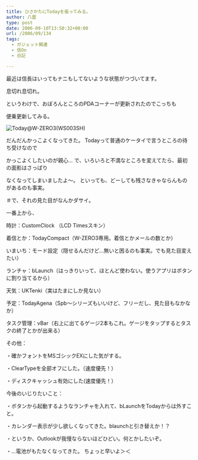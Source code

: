 ```yaml
---
title: ひさかたにTodayを張ってみる。
author: 八雲
type: post
date: 2006-09-10T13:50:32+00:00
url: /2006/09/134
tags:
  - ガジェット関連
  - 信On
  - 日記

---
```

最近は信長はいってもナニもしてないような状態がつづいてます。
  
息切れ息切れ。

というわけで、おぼろんところのPDAコーナーが更新されたのでこっちも
  
便乗更新してみる。
  
![Today@W-ZERO3(WS003SH)][1]

だんだんかっこよくなってきた。 Todayって普通のケータイで言うところの待ち受けなので
  
かっこよくしたいのが親心… で、いろいろと不満なところを変えてたら、最初の面影はさっぱり
  
なくなってしまいましたよ～。 といっても、どーしても残さなきゃならんものがあるのも事実。
  
＃で、それの見た目がなんかダサイ。

一番上から、
  
時計：CustomClock （LCD Timesスキン）
  
着信とか：TodayCompact（W-ZERO3専用。着信とかメールの数とか）
  
いまいち：モード設定（隠せるんだけど…無いと困るのも事実。でも見た目変えたい）
  
ランチャ：bLaunch（はっきりいって、ほとんど使わない。使うアプリはボタンに割り当てるから）
  
天気：UKTenki（実はたまにしか見ない）
  
予定：TodayAgena（Spb～シリーズもいいけど、フリーだし、見た目もなかなか）
  
タスク管理：vBar（右上に出てるゲージ2本もこれ。ゲージをタップするとタスクの終了とかが出来る）

その他：
  
・確かフォントをMSゴシックEXにした気がする。
  
・ClearTypeを全部オフにした。（速度優先！）
  
・ディスクキャッシュ有効にした(速度優先！）

今後のいじりたいこと：
  
・ボタンから起動するようなランチャを入れて、bLaunchをTodayからは外すこと。
  
・カレンダー表示が少し欲しくなってきた。blaunchと引き替えか！？
  
・というか、Outlookが我慢ならないほどひどい。何とかしたいぞ。
  
・…電池がもたなくなってきた。 ちょっと早いよ＞＜

 [1]: http://www.ziomatrix.org/wp-content/2006/09/scrn0001.jpg

